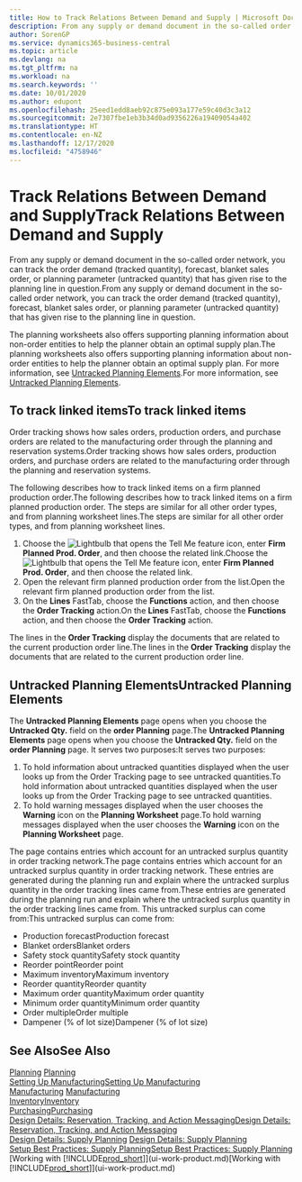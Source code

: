 ```yaml
---
title: How to Track Relations Between Demand and Supply | Microsoft Docs
description: From any supply or demand document in the so-called order network, you can track the order demand (tracked quantity), forecast, blanket sales order, or planning parameter (untracked quantity) that has given rise to the planning line in question.
author: SorenGP
ms.service: dynamics365-business-central
ms.topic: article
ms.devlang: na
ms.tgt_pltfrm: na
ms.workload: na
ms.search.keywords: ''
ms.date: 10/01/2020
ms.author: edupont
ms.openlocfilehash: 25eed1edd8aeb92c875e093a177e59c40d3c3a12
ms.sourcegitcommit: 2e7307fbe1eb3b34d0ad9356226a19409054a402
ms.translationtype: HT
ms.contentlocale: en-NZ
ms.lasthandoff: 12/17/2020
ms.locfileid: "4758946"
---
```

# <a name="track-relations-between-demand-and-supply"></a><span data-ttu-id="6441c-103">Track Relations Between Demand and Supply</span><span class="sxs-lookup"><span data-stu-id="6441c-103">Track Relations Between Demand and Supply</span></span>
<span data-ttu-id="6441c-104">From any supply or demand document in the so-called order network, you can track the order demand (tracked quantity), forecast, blanket sales order, or planning parameter (untracked quantity) that has given rise to the planning line in question.</span><span class="sxs-lookup"><span data-stu-id="6441c-104">From any supply or demand document in the so-called order network, you can track the order demand (tracked quantity), forecast, blanket sales order, or planning parameter (untracked quantity) that has given rise to the planning line in question.</span></span>

<span data-ttu-id="6441c-105">The planning worksheets also offers supporting planning information about non-order entities to help the planner obtain an optimal supply plan.</span><span class="sxs-lookup"><span data-stu-id="6441c-105">The planning worksheets also offers supporting planning information about non-order entities to help the planner obtain an optimal supply plan.</span></span> <span data-ttu-id="6441c-106">For more information, see [Untracked Planning Elements](production-how-track-demand-supply.md#untracked-planning-elements).</span><span class="sxs-lookup"><span data-stu-id="6441c-106">For more information, see [Untracked Planning Elements](production-how-track-demand-supply.md#untracked-planning-elements).</span></span>

## <a name="to-track-linked-items"></a><span data-ttu-id="6441c-107">To track linked items</span><span class="sxs-lookup"><span data-stu-id="6441c-107">To track linked items</span></span>
<span data-ttu-id="6441c-108">Order tracking shows how sales orders, production orders, and purchase orders are related to the manufacturing order through the planning and reservation systems.</span><span class="sxs-lookup"><span data-stu-id="6441c-108">Order tracking shows how sales orders, production orders, and purchase orders are related to the manufacturing order through the planning and reservation systems.</span></span>

<span data-ttu-id="6441c-109">The following describes how to track linked items on a firm planned production order.</span><span class="sxs-lookup"><span data-stu-id="6441c-109">The following describes how to track linked items on a firm planned production order.</span></span> <span data-ttu-id="6441c-110">The steps are similar for all other order types, and from planning worksheet lines.</span><span class="sxs-lookup"><span data-stu-id="6441c-110">The steps are similar for all other order types, and from planning worksheet lines.</span></span>

1. <span data-ttu-id="6441c-111">Choose the ![Lightbulb that opens the Tell Me feature](media/ui-search/search_small.png "Tell me what you want to do") icon, enter **Firm Planned Prod. Order**, and then choose the related link.</span><span class="sxs-lookup"><span data-stu-id="6441c-111">Choose the ![Lightbulb that opens the Tell Me feature](media/ui-search/search_small.png "Tell me what you want to do") icon, enter **Firm Planned Prod. Order**, and then choose the related link.</span></span>
2. <span data-ttu-id="6441c-112">Open the relevant firm planned production order from the list.</span><span class="sxs-lookup"><span data-stu-id="6441c-112">Open the relevant firm planned production order from the list.</span></span>
3. <span data-ttu-id="6441c-113">On the **Lines** FastTab, choose the **Functions** action, and then choose the **Order Tracking** action.</span><span class="sxs-lookup"><span data-stu-id="6441c-113">On the **Lines** FastTab, choose the **Functions** action, and then choose the **Order Tracking** action.</span></span>

<span data-ttu-id="6441c-114">The lines in the **Order Tracking** display the documents that are related to the current production order line.</span><span class="sxs-lookup"><span data-stu-id="6441c-114">The lines in the **Order Tracking** display the documents that are related to the current production order line.</span></span>

## <a name="untracked-planning-elements"></a><span data-ttu-id="6441c-115">Untracked Planning Elements</span><span class="sxs-lookup"><span data-stu-id="6441c-115">Untracked Planning Elements</span></span>
<span data-ttu-id="6441c-116">The **Untracked Planning Elements** page opens when you choose the **Untracked Qty.** field on the **order Planning** page.</span><span class="sxs-lookup"><span data-stu-id="6441c-116">The **Untracked Planning Elements** page opens when you choose the **Untracked Qty.** field on the **order Planning** page.</span></span> <span data-ttu-id="6441c-117">It serves two purposes:</span><span class="sxs-lookup"><span data-stu-id="6441c-117">It serves two purposes:</span></span>

1. <span data-ttu-id="6441c-118">To hold information about untracked quantities displayed when the user looks up from the Order Tracking page to see untracked quantities.</span><span class="sxs-lookup"><span data-stu-id="6441c-118">To hold information about untracked quantities displayed when the user looks up from the Order Tracking page to see untracked quantities.</span></span>
2. <span data-ttu-id="6441c-119">To hold warning messages displayed when the user chooses the **Warning** icon on the **Planning Worksheet** page.</span><span class="sxs-lookup"><span data-stu-id="6441c-119">To hold warning messages displayed when the user chooses the **Warning** icon on the **Planning Worksheet** page.</span></span>

<span data-ttu-id="6441c-120">The page contains entries which account for an untracked surplus quantity in order tracking network.</span><span class="sxs-lookup"><span data-stu-id="6441c-120">The page contains entries which account for an untracked surplus quantity in order tracking network.</span></span> <span data-ttu-id="6441c-121">These entries are generated during the planning run and explain where the untracked surplus quantity in the order tracking lines came from.</span><span class="sxs-lookup"><span data-stu-id="6441c-121">These entries are generated during the planning run and explain where the untracked surplus quantity in the order tracking lines came from.</span></span> <span data-ttu-id="6441c-122">This untracked surplus can come from:</span><span class="sxs-lookup"><span data-stu-id="6441c-122">This untracked surplus can come from:</span></span>

- <span data-ttu-id="6441c-123">Production forecast</span><span class="sxs-lookup"><span data-stu-id="6441c-123">Production forecast</span></span>
- <span data-ttu-id="6441c-124">Blanket orders</span><span class="sxs-lookup"><span data-stu-id="6441c-124">Blanket orders</span></span>
- <span data-ttu-id="6441c-125">Safety stock quantity</span><span class="sxs-lookup"><span data-stu-id="6441c-125">Safety stock quantity</span></span>
- <span data-ttu-id="6441c-126">Reorder point</span><span class="sxs-lookup"><span data-stu-id="6441c-126">Reorder point</span></span>
- <span data-ttu-id="6441c-127">Maximum inventory</span><span class="sxs-lookup"><span data-stu-id="6441c-127">Maximum inventory</span></span>
- <span data-ttu-id="6441c-128">Reorder quantity</span><span class="sxs-lookup"><span data-stu-id="6441c-128">Reorder quantity</span></span>
- <span data-ttu-id="6441c-129">Maximum order quantity</span><span class="sxs-lookup"><span data-stu-id="6441c-129">Maximum order quantity</span></span>
- <span data-ttu-id="6441c-130">Minimum order quantity</span><span class="sxs-lookup"><span data-stu-id="6441c-130">Minimum order quantity</span></span>
- <span data-ttu-id="6441c-131">Order multiple</span><span class="sxs-lookup"><span data-stu-id="6441c-131">Order multiple</span></span>
- <span data-ttu-id="6441c-132">Dampener (% of lot size)</span><span class="sxs-lookup"><span data-stu-id="6441c-132">Dampener (% of lot size)</span></span>

## <a name="see-also"></a><span data-ttu-id="6441c-133">See Also</span><span class="sxs-lookup"><span data-stu-id="6441c-133">See Also</span></span>  
<span data-ttu-id="6441c-134">[Planning](production-planning.md) </span><span class="sxs-lookup"><span data-stu-id="6441c-134">[Planning](production-planning.md) </span></span>  
[<span data-ttu-id="6441c-135">Setting Up Manufacturing</span><span class="sxs-lookup"><span data-stu-id="6441c-135">Setting Up Manufacturing</span></span>](production-configure-production-processes.md)  
<span data-ttu-id="6441c-136">[Manufacturing](production-manage-manufacturing.md)  </span><span class="sxs-lookup"><span data-stu-id="6441c-136">[Manufacturing](production-manage-manufacturing.md)  </span></span>  
[<span data-ttu-id="6441c-137">Inventory</span><span class="sxs-lookup"><span data-stu-id="6441c-137">Inventory</span></span>](inventory-manage-inventory.md)  
[<span data-ttu-id="6441c-138">Purchasing</span><span class="sxs-lookup"><span data-stu-id="6441c-138">Purchasing</span></span>](purchasing-manage-purchasing.md)  
[<span data-ttu-id="6441c-139">Design Details: Reservation, Tracking, and Action Messaging</span><span class="sxs-lookup"><span data-stu-id="6441c-139">Design Details: Reservation, Tracking, and Action Messaging</span></span>](design-details-reservation-order-tracking-and-action-messaging.md)  
<span data-ttu-id="6441c-140">[Design Details: Supply Planning](design-details-supply-planning.md) </span><span class="sxs-lookup"><span data-stu-id="6441c-140">[Design Details: Supply Planning](design-details-supply-planning.md) </span></span>  
[<span data-ttu-id="6441c-141">Setup Best Practices: Supply Planning</span><span class="sxs-lookup"><span data-stu-id="6441c-141">Setup Best Practices: Supply Planning</span></span>](setup-best-practices-supply-planning.md)  
<span data-ttu-id="6441c-142">[Working with [!INCLUDE[prod_short](includes/prod_short.md)]](ui-work-product.md)</span><span class="sxs-lookup"><span data-stu-id="6441c-142">[Working with [!INCLUDE[prod_short](includes/prod_short.md)]](ui-work-product.md)</span></span>
